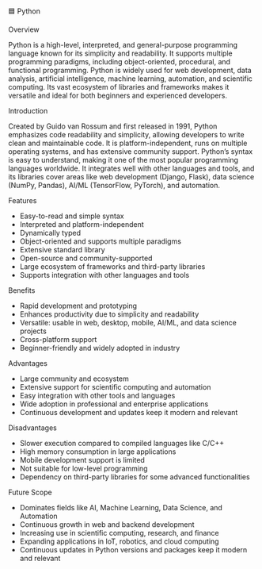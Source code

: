 🟦 Python

Overview

Python is a high-level, interpreted, and general-purpose programming language known for its simplicity and readability. It supports multiple programming paradigms, including object-oriented, procedural, and functional programming. Python is widely used for web development, data analysis, artificial intelligence, machine learning, automation, and scientific computing. Its vast ecosystem of libraries and frameworks makes it versatile and ideal for both beginners and experienced developers.

Introduction

Created by Guido van Rossum and first released in 1991, Python emphasizes code readability and simplicity, allowing developers to write clean and maintainable code. It is platform-independent, runs on multiple operating systems, and has extensive community support. Python’s syntax is easy to understand, making it one of the most popular programming languages worldwide. It integrates well with other languages and tools, and its libraries cover areas like web development (Django, Flask), data science (NumPy, Pandas), AI/ML (TensorFlow, PyTorch), and automation.

Features

- Easy-to-read and simple syntax
- Interpreted and platform-independent
- Dynamically typed
- Object-oriented and supports multiple paradigms
- Extensive standard library
- Open-source and community-supported
- Large ecosystem of frameworks and third-party libraries
- Supports integration with other languages and tools

Benefits

- Rapid development and prototyping
- Enhances productivity due to simplicity and readability
- Versatile: usable in web, desktop, mobile, AI/ML, and data science projects
- Cross-platform support
- Beginner-friendly and widely adopted in industry

Advantages

- Large community and ecosystem
- Extensive support for scientific computing and automation
- Easy integration with other tools and languages
- Wide adoption in professional and enterprise applications
- Continuous development and updates keep it modern and relevant

Disadvantages

- Slower execution compared to compiled languages like C/C++
- High memory consumption in large applications
- Mobile development support is limited
- Not suitable for low-level programming
- Dependency on third-party libraries for some advanced functionalities

Future Scope

- Dominates fields like AI, Machine Learning, Data Science, and Automation
- Continuous growth in web and backend development
- Increasing use in scientific computing, research, and finance
- Expanding applications in IoT, robotics, and cloud computing
- Continuous updates in Python versions and packages keep it modern and relevant
